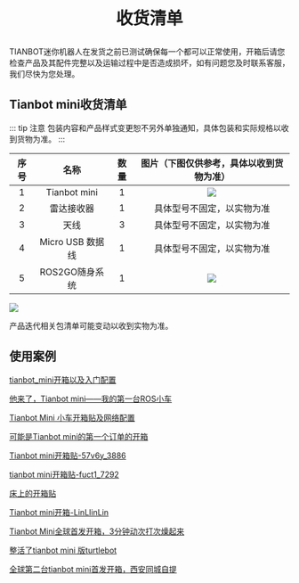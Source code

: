 <p style="font-size:30px ; font-weight:bolder; text-align:center">收货清单</p>


TIANBOT迷你机器人在发货之前已测试确保每一个都可以正常使用，开箱后请您检查产品及其配件完整以及运输过程中是否造成损坏，如有问题您及时联系客服，我们尽快为您处理。

## Tianbot mini收货清单

::: tip 注意
包装内容和产品样式变更恕不另外单独通知，具体包装和实际规格以收到货物为准。
:::

|序号|名称|数量|图片（下图仅供参考，具体以收到货物为准）|
|:--:|:--:|:--:|:--:|
|1| Tianbot mini | 1 | ![](https://static.tianbot.com/product/20220303/157cc8e53e54ad20e6263eba7c9dc8d1.png)| 
|2| 雷达接收器 | 1 | 具体型号不固定，以实物为准 |
|3| 天线 | 3 | 具体型号不固定，以实物为准 |
|4| Micro USB 数据线 | 1 | 具体型号不固定，以实物为准 |
|5| ROS2GO随身系统 | 1 | ![](https://static.tianbot.com/product/20221215/895f7d17552d3f037af36e155ee80aeb.png) |  

![](https://img.kancloud.cn/c1/e2/c1e21cbf765ba7dbeb432d4cfad5cde2_1240x535.png)

产品迭代相关包清单可能变动以收到实物为准。

## 使用案例

[tianbot_mini开箱以及入门配置](/manual/tianbot_mini/user_case_sharing/chapter1.md)

[他来了，Tianbot mini——我的第一台ROS小车](/manual/tianbot_mini/user_case_sharing/chapter2.md)

[Tianbot Mini 小车开箱贴及网络配置](/manual/tianbot_mini/user_case_sharing/chapter3.md)

[可能是Tianbot mini的第一个订单的开箱](/manual/tianbot_mini/user_case_sharing/chapter4.md)

[Tianbot mini开箱贴-57v6y_3886](/manual/tianbot_mini/user_case_sharing/chapter5.md)

[tianbot mini开箱贴-fuct1_7292](/manual/tianbot_mini/user_case_sharing/chapter6.md)

[床上的开箱贴](/manual/tianbot_mini/user_case_sharing/chapter7.md)

[Tianbot mini开箱-LinLIinLin](/manual/tianbot_mini/user_case_sharing/chapter8.md)

[Tianbot Mini全球首发开箱，3分钟动次打次燥起来](/manual/tianbot_mini/user_case_sharing/chapter9.md)

[整活了tianbot mini 版turtlebot](/manual/tianbot_mini/user_case_sharing/chapter10.md)

[全球第二台tianbot mini首发开箱，西安同城自提](/manual/tianbot_mini/user_case_sharing/chapter11.md)